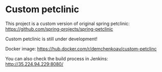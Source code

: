 # **Custom petclinic**
This project is a custom version of original spring petclinic:
https://github.com/spring-projects/spring-petclinic

Custom petclinic is still under development!

Docker image:
https://hub.docker.com/r/demchenkoav/custom-petclinc

You can also check the build process in Jenkins:
http://35.224.94.229:8080/
